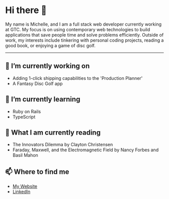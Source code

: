 # Hi there 👋

My name is Michelle, and I am a full stack web developer currently working at GTC. My focus is on using contemporary web technologies to build applications that save people time and solve problems efficiently. Outside of work, my interests include tinkering with personal coding projects, reading a good book, or enjoying a game of disc golf.

---

## 🔭 I’m currently working on
- Adding 1-click shipping capabilities to the 'Production Planner'
- A Fantasy Disc Golf app
 
## 🌱 I’m currently learning
- Ruby on Rails
- TypeScript

## 📖 What I am currently reading
- The Innovators Dilemma by Clayton Christensen
- Faraday, Maxwell, and the Electromagnetic Field by Nancy Forbes and Basil Mahon
 
## 📫 Where to find me
- [My Website](https://michellef.dev)
- [LinkedIn](https://www.linkedin.com/in/michelle-f-ba0a5017b/)


<!--
**michellevit/michellevit** is a ✨ _special_ ✨ repository because its `README.md` (this file) appears on your GitHub profile.

Here are some ideas to get you started:

- 🔭 I’m currently working on ...
- 🌱 I’m currently learning ...
- 👯 I’m looking to collaborate on ...
- 🤔 I’m looking for help with ...
- 💬 Ask me about ...
- 📫 How to reach me: ...
- 😄 Pronouns: ...
- ⚡ Fun fact: ...
-->
